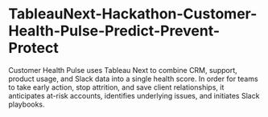 # TableauNext-Hackathon-Customer-Health-Pulse-Predict-Prevent-Protect
Customer Health Pulse uses Tableau Next to combine CRM, support, product usage, and Slack data into a single health score. In order for teams to take early action, stop attrition, and save client relationships, it anticipates at-risk accounts, identifies underlying issues, and initiates Slack playbooks.
